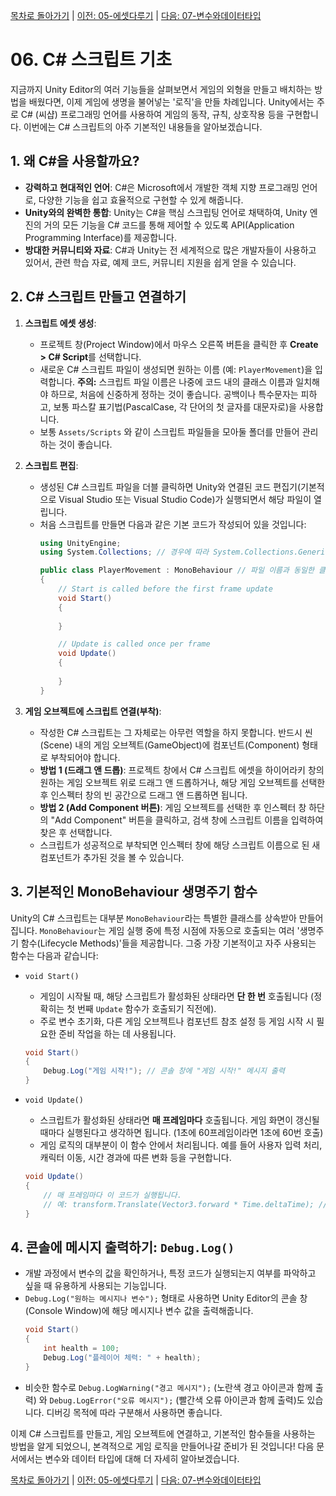[목차로 돌아가기](./README.md) | [이전: 05-에셋다루기](./05-에셋다루기.md) | [다음: 07-변수와데이터타입](./07-변수와데이터타입.md)

# 06. C# 스크립트 기초

지금까지 Unity Editor의 여러 기능들을 살펴보면서 게임의 외형을 만들고 배치하는 방법을 배웠다면, 이제 게임에 생명을 불어넣는 '로직'을 만들 차례입니다. Unity에서는 주로 C# (씨샵) 프로그래밍 언어를 사용하여 게임의 동작, 규칙, 상호작용 등을 구현합니다. 이번에는 C# 스크립트의 아주 기본적인 내용들을 알아보겠습니다.

## 1. 왜 C#을 사용할까요?

-   **강력하고 현대적인 언어**: C#은 Microsoft에서 개발한 객체 지향 프로그래밍 언어로, 다양한 기능을 쉽고 효율적으로 구현할 수 있게 해줍니다.
-   **Unity와의 완벽한 통합**: Unity는 C#을 핵심 스크립팅 언어로 채택하여, Unity 엔진의 거의 모든 기능을 C# 코드를 통해 제어할 수 있도록 API(Application Programming Interface)를 제공합니다.
-   **방대한 커뮤니티와 자료**: C#과 Unity는 전 세계적으로 많은 개발자들이 사용하고 있어서, 관련 학습 자료, 예제 코드, 커뮤니티 지원을 쉽게 얻을 수 있습니다.

## 2. C# 스크립트 만들고 연결하기

1.  **스크립트 에셋 생성**:
    *   프로젝트 창(Project Window)에서 마우스 오른쪽 버튼을 클릭한 후 **Create > C# Script**를 선택합니다.
    *   새로운 C# 스크립트 파일이 생성되면 원하는 이름 (예: `PlayerMovement`)을 입력합니다. **주의:** 스크립트 파일 이름은 나중에 코드 내의 클래스 이름과 일치해야 하므로, 처음에 신중하게 정하는 것이 좋습니다. 공백이나 특수문자는 피하고, 보통 파스칼 표기법(PascalCase, 각 단어의 첫 글자를 대문자로)을 사용합니다.
    *   보통 `Assets/Scripts` 와 같이 스크립트 파일들을 모아둘 폴더를 만들어 관리하는 것이 좋습니다.

2.  **스크립트 편집**:
    *   생성된 C# 스크립트 파일을 더블 클릭하면 Unity와 연결된 코드 편집기(기본적으로 Visual Studio 또는 Visual Studio Code)가 실행되면서 해당 파일이 열립니다.
    *   처음 스크립트를 만들면 다음과 같은 기본 코드가 작성되어 있을 것입니다:
        ```csharp
        using UnityEngine;
        using System.Collections; // 경우에 따라 System.Collections.Generic이 있을 수도 있음

        public class PlayerMovement : MonoBehaviour // 파일 이름과 동일한 클래스 이름
        {
            // Start is called before the first frame update
            void Start()
            {
                
            }

            // Update is called once per frame
            void Update()
            {
                
            }
        }
        ```

3.  **게임 오브젝트에 스크립트 연결(부착)**:
    *   작성한 C# 스크립트는 그 자체로는 아무런 역할을 하지 못합니다. 반드시 씬(Scene) 내의 게임 오브젝트(GameObject)에 컴포넌트(Component) 형태로 부착되어야 합니다.
    *   **방법 1 (드래그 앤 드롭)**: 프로젝트 창에서 C# 스크립트 에셋을 하이어라키 창의 원하는 게임 오브젝트 위로 드래그 앤 드롭하거나, 해당 게임 오브젝트를 선택한 후 인스펙터 창의 빈 공간으로 드래그 앤 드롭하면 됩니다.
    *   **방법 2 (Add Component 버튼)**: 게임 오브젝트를 선택한 후 인스펙터 창 하단의 "Add Component" 버튼을 클릭하고, 검색 창에 스크립트 이름을 입력하여 찾은 후 선택합니다.
    *   스크립트가 성공적으로 부착되면 인스펙터 창에 해당 스크립트 이름으로 된 새 컴포넌트가 추가된 것을 볼 수 있습니다.

## 3. 기본적인 MonoBehaviour 생명주기 함수

Unity의 C# 스크립트는 대부분 `MonoBehaviour`라는 특별한 클래스를 상속받아 만들어집니다. `MonoBehaviour`는 게임 실행 중에 특정 시점에 자동으로 호출되는 여러 '생명주기 함수(Lifecycle Methods)'들을 제공합니다. 그중 가장 기본적이고 자주 사용되는 함수는 다음과 같습니다:

-   `void Start()`
    *   게임이 시작될 때, 해당 스크립트가 활성화된 상태라면 **단 한 번** 호출됩니다 (정확히는 첫 번째 `Update` 함수가 호출되기 직전에).
    *   주로 변수 초기화, 다른 게임 오브젝트나 컴포넌트 참조 설정 등 게임 시작 시 필요한 준비 작업을 하는 데 사용됩니다.
    ```csharp
    void Start()
    {
        Debug.Log("게임 시작!"); // 콘솔 창에 "게임 시작!" 메시지 출력
    }
    ```

-   `void Update()`
    *   스크립트가 활성화된 상태라면 **매 프레임마다** 호출됩니다. 게임 화면이 갱신될 때마다 실행된다고 생각하면 됩니다. (1초에 60프레임이라면 1초에 60번 호출)
    *   게임 로직의 대부분이 이 함수 안에서 처리됩니다. 예를 들어 사용자 입력 처리, 캐릭터 이동, 시간 경과에 따른 변화 등을 구현합니다.
    ```csharp
    void Update()
    {
        // 매 프레임마다 이 코드가 실행됩니다.
        // 예: transform.Translate(Vector3.forward * Time.deltaTime); // 앞으로 조금씩 이동
    }
    ```

## 4. 콘솔에 메시지 출력하기: `Debug.Log()`

-   개발 과정에서 변수의 값을 확인하거나, 특정 코드가 실행되는지 여부를 파악하고 싶을 때 유용하게 사용되는 기능입니다.
-   `Debug.Log("원하는 메시지나 변수");` 형태로 사용하면 Unity Editor의 콘솔 창(Console Window)에 해당 메시지나 변수 값을 출력해줍니다.
    ```csharp
    void Start()
    {
        int health = 100;
        Debug.Log("플레이어 체력: " + health);
    }
    ```
-   비슷한 함수로 `Debug.LogWarning("경고 메시지");` (노란색 경고 아이콘과 함께 출력) 와 `Debug.LogError("오류 메시지");` (빨간색 오류 아이콘과 함께 출력)도 있습니다. 디버깅 목적에 따라 구분해서 사용하면 좋습니다.

이제 C# 스크립트를 만들고, 게임 오브젝트에 연결하고, 기본적인 함수들을 사용하는 방법을 알게 되었으니, 본격적으로 게임 로직을 만들어나갈 준비가 된 것입니다! 다음 문서에서는 변수와 데이터 타입에 대해 더 자세히 알아보겠습니다. 

[목차로 돌아가기](./README.md) | [이전: 05-에셋다루기](./05-에셋다루기.md) | [다음: 07-변수와데이터타입](./07-변수와데이터타입.md) 